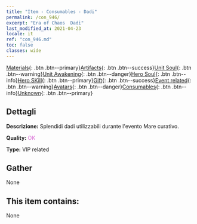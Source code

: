 ```yaml
---
title: "Item - Consumables - Dadi"
permalink: /con_946/
excerpt: "Era of Chaos  Dadi"
last_modified_at: 2021-04-23
locale: it
ref: "con_946.md"
toc: false
classes: wide
---
```

 [Materials](/ItemsIT/){: .btn .btn--primary}[Artifacts](/ItemsIT/Artifacts/){: .btn .btn--success}[Unit Soul](/ItemsIT/UnitSoul/){: .btn .btn--warning}[Unit Awakening](/ItemsIT/UnitAwakening/){: .btn .btn--danger}[Hero Soul](/ItemsIT/HeroSoul/){: .btn .btn--info}[Hero SKill](/ItemsIT/HeroSkill/){: .btn .btn--primary}[Gift](/ItemsIT/Gift/){: .btn .btn--success}[Event related](/ItemsIT/Events/){: .btn .btn--warning}[Avatars](/ItemsIT/Avatars/){: .btn .btn--danger}[Consumables](/ItemsIT/Consumables/){: .btn .btn--info}[Unknown](/ItemsIT/Unknown/){: .btn .btn--primary}

## Dettagli
 **Descrizione:** Splendidi dadi utilizzabili durante l'evento Mare curativo.

 **Quality:** <span style="color: #DA70D6">OK</span>

 **Type:** VIP related

## Gather

  None

## This item contains:

  None

